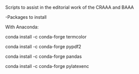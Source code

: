 Scripts to assist in the editorial work of the CRAAA and BAAA

-Packages to install

With Anaconda:

conda install -c conda-forge termcolor

conda install -c conda-forge pypdf2

conda install -c conda-forge pandas

conda install -c conda-forge pylatexenc

